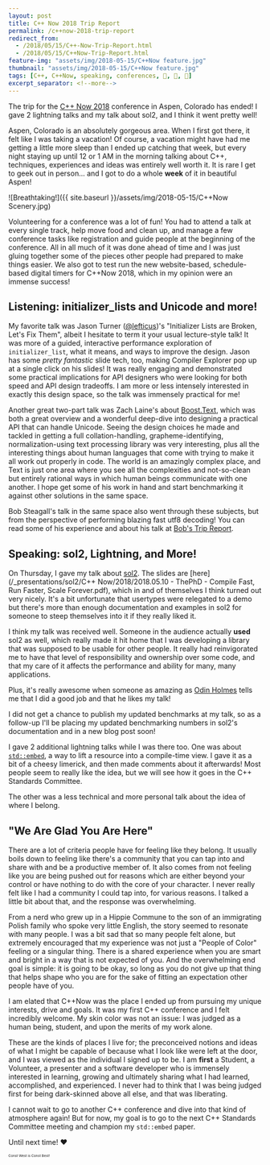 ```yaml
---
layout: post
title: C++ Now 2018 Trip Report
permalink: /c++now-2018-trip-report
redirect_from: 
  - /2018/05/15/C++-Now-Trip-Report.html
  - /2018/05/15/C++Now-Trip-Report.html
feature-img: "assets/img/2018-05-15/C++Now feature.jpg"
thumbnail: "assets/img/2018-05-15/C++Now feature.jpg"
tags: [C++, C++Now, speaking, conferences, 🤝, 📣, 📜]
excerpt_separator: <!--more-->
---
```


The trip for the [C++ Now 2018](http://cppnow.org/) conference in Aspen, Colorado has ended! I gave 2 lightning talks and my talk about sol2, and I think it went pretty well!

<!--more-->

Aspen, Colorado is an absolutely gorgeous area. When I first got there, it felt like I was taking a vacation! Of course, a vacation might have had me getting a little more sleep than I ended up catching that week, but every night staying up until 12 or 1 AM in the morning talking about C++, techniques, experiences and ideas was entirely well worth it. It is rare I get to geek out in person... and I got to do a whole **week** of it in beautiful Aspen!

![Breathtaking!]({{ site.baseurl }}/assets/img/2018-05-15/C++Now Scenery.jpg)

Volunteering for a conference was a lot of fun! You had to attend a talk at every single track, help move food and clean up, and manage a few conference tasks like registration and guide people at the beginning of the conference. All in all much of it was done ahead of time and I was just gluing together some of the pieces other people had prepared to make things easier. We also got to test run the new website-based, schedule-based digital timers for C++Now 2018, which in my opinion were an immense success!

## Listening: initializer_lists and Unicode and more!

My favorite talk was Jason Turner ([@lefticus](https://twitter.com/lefticus))'s "Initializer Lists are Broken, Let's Fix Them", albeit I hesitate to term it your usual lecture-style talk! It was more of a guided, interactive performance exploration of `initializer_list`, what it means, and ways to improve the design. Jason has some *pretty fantastic* slide tech, too, making Compiler Explorer pop up at a single click on his slides! It was really engaging and demonstrated some practical implications for API designers who were looking for both speed and API design tradeoffs. I am more or less intensely interested in exactly this design space, so the talk was immensely practical for me!

Another great two-part talk was Zach Laine's about [Boost.Text](https://github.com/tzlaine/text), which was both a great overview and a wonderful deep-dive into designing a practical API that can handle Unicode. Seeing the design choices he made and tackled in getting a full collation-handling, grapheme-identifying, normalization-using text processing library was very interesting, plus all the interesting things about human languages that come with trying to make it all work out properly in code. The world is an amazingly complex place, and Text is just one area where you see all the complexities and not-so-clean but entirely rational ways in which human beings communicate with one another. I hope get some of his work in hand and start benchmarking it against other solutions in the same space.

Bob Steagall's talk in the same space also went through these subjects, but from the perspective of performing blazing fast utf8 decoding! You can read some of his experience and about his talk at [Bob's Trip Report](https://bobsteagall.com/2018/05/13/cppnow-2018-trip-report/).

## Speaking: sol2, Lightning, and More!

On Thursday, I gave my talk about [sol2](http://sol2.rtfd.io/). The slides are [here](/_presentations/sol2/C++ Now/2018/2018.05.10 - ThePhD - Compile Fast, Run Faster, Scale Forever.pdf), which in and of themselves I think turned out very nicely. It's a bit unfortunate that usertypes were relegated to a demo but there's more than enough documentation and examples in sol2 for someone to steep themselves into it if they really liked it.

I think my talk was received well. Someone in the audience actually **used** sol2 as well, which really made it hit home that I was developing a library that was supposed to be usable for other people. It really had reinvigorated me to have that level of responsibility and ownership over some code, and that my care of it affects the performance and ability for many, many applications.

Plus, it's really awesome when someone as amazing as [Odin Holmes](https://twitter.com/odinthenerd/status/995495656054710272) tells me that I did a good job and that he likes my talk!

I did not get a chance to publish my updated benchmarks at my talk, so as a follow-up I'll be placing my updated benchmarking numbers in sol2's documentation and in a new blog post soon!

I gave 2 additional lightning talks while I was there too. One was about [`std::embed`](https://rawgit.com/ThePhD/embed/master/papers/P1040%20-%20embed.html), a way to lift a resource into a compile-time view. I gave it as a bit of a cheesy limerick, and then made comments about it afterwards! Most people seem to really like the idea, but we will see how it goes in the C++ Standards Committee.

The other was a less technical and more personal talk about the idea of where I belong.

## "We Are Glad You Are Here"

There are a lot of criteria people have for feeling like they belong. It usually boils down to feeling like there's a community that you can tap into and share with and be a productive member of. It also comes from not feeling like you are being pushed out for reasons which are either beyond your control or have nothing to do with the core of your character. I never really felt like I had a community I could tap into, for various reasons. I talked a little bit about that, and the response was overwhelming.

From a nerd who grew up in a Hippie Commune to the son of an immigrating Polish family who spoke very little English, the story seemed to resonate with many people. I was a bit sad that so many people felt alone, but extremely encouraged that my experience was not just a "People of Color" feeling or a singular thing. There is a shared experience when you are smart and bright in a way that is not expected of you. And the overwhelming end goal is simple: it is going to be okay, so long as you do not give up that thing that helps shape who you are for the sake of fitting an expectation other people have of you.

I am elated that C++Now was the place I ended up from pursuing my unique interests, drive and goals. It was my first C++ conference and I felt incredibly welcome. My skin color was not an issue: I was judged as a human being, student, and upon the merits of my work alone.

These are the kinds of places I live for; the preconceived notions and ideas of what I might be capable of because what I look like were left at the door, and I was viewed as the individual I signed up to be. I am **first** a Student, a Volunteer, a presenter and a software developer who is immensely interested in learning, growing and ultimately sharing what I had learned, accomplished, and experienced. I never had to think that I was being judged first for being dark-skinned above all else, and that was liberating.

I cannot wait to go to another C++ conference and dive into that kind of atmosphere again! But for now, my goal is to go to the next C++ Standards Committee meeting and champion my `std::embed` paper.

Until next time! ♥

<sup><sup><sup><sup>Const West is Const Best!</sup></sup></sup></sup>
